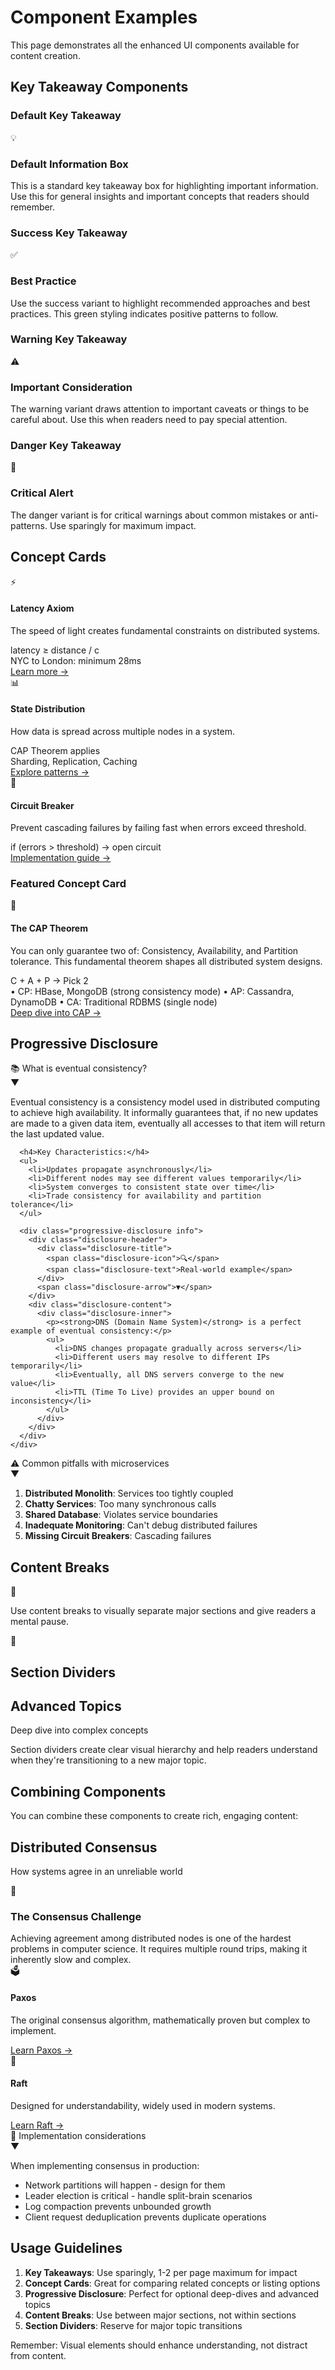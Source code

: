 # Component Examples

This page demonstrates all the enhanced UI components available for content creation.

## Key Takeaway Components

### Default Key Takeaway

<div class="key-takeaway">
  <div class="key-takeaway-header">
    <span class="key-takeaway-icon">💡</span>
    <h3 class="key-takeaway-title">Default Information Box</h3>
  </div>
  <div class="key-takeaway-content">
    This is a standard key takeaway box for highlighting important information. Use this for general insights and important concepts that readers should remember.
  </div>
</div>

### Success Key Takeaway

<div class="key-takeaway success">
  <div class="key-takeaway-header">
    <span class="key-takeaway-icon">✅</span>
    <h3 class="key-takeaway-title">Best Practice</h3>
  </div>
  <div class="key-takeaway-content">
    Use the success variant to highlight recommended approaches and best practices. This green styling indicates positive patterns to follow.
  </div>
</div>

### Warning Key Takeaway

<div class="key-takeaway warning">
  <div class="key-takeaway-header">
    <span class="key-takeaway-icon">⚠️</span>
    <h3 class="key-takeaway-title">Important Consideration</h3>
  </div>
  <div class="key-takeaway-content">
    The warning variant draws attention to important caveats or things to be careful about. Use this when readers need to pay special attention.
  </div>
</div>

### Danger Key Takeaway

<div class="key-takeaway danger">
  <div class="key-takeaway-header">
    <span class="key-takeaway-icon">🚨</span>
    <h3 class="key-takeaway-title">Critical Alert</h3>
  </div>
  <div class="key-takeaway-content">
    The danger variant is for critical warnings about common mistakes or anti-patterns. Use sparingly for maximum impact.
  </div>
</div>

## Concept Cards

<div class="concept-cards">
  <div class="concept-card axiom">
    <div class="concept-card-icon">⚡</div>
    <h4 class="concept-card-title">Latency Axiom</h4>
    <p class="concept-card-description">The speed of light creates fundamental constraints on distributed systems.</p>
    <div class="concept-card-formula">latency ≥ distance / c</div>
    <div class="concept-card-example">NYC to London: minimum 28ms</div>
    <a href="#" class="concept-card-link">Learn more →</a>
  </div>
  
  <div class="concept-card pillar">
    <div class="concept-card-icon">📊</div>
    <h4 class="concept-card-title">State Distribution</h4>
    <p class="concept-card-description">How data is spread across multiple nodes in a system.</p>
    <div class="concept-card-formula">CAP Theorem applies</div>
    <div class="concept-card-example">Sharding, Replication, Caching</div>
    <a href="#" class="concept-card-link">Explore patterns →</a>
  </div>
  
  <div class="concept-card pattern">
    <div class="concept-card-icon">🔄</div>
    <h4 class="concept-card-title">Circuit Breaker</h4>
    <p class="concept-card-description">Prevent cascading failures by failing fast when errors exceed threshold.</p>
    <div class="concept-card-formula">if (errors > threshold) → open circuit</div>
    <a href="#" class="concept-card-link">Implementation guide →</a>
  </div>
</div>

### Featured Concept Card

<div class="concept-cards">
  <div class="concept-card featured">
    <div class="concept-card-icon">🎯</div>
    <h4 class="concept-card-title">The CAP Theorem</h4>
    <p class="concept-card-description">You can only guarantee two of: Consistency, Availability, and Partition tolerance. This fundamental theorem shapes all distributed system designs.</p>
    <div class="concept-card-formula">C + A + P → Pick 2</div>
    <div class="concept-card-example">
      • CP: HBase, MongoDB (strong consistency mode)
      • AP: Cassandra, DynamoDB
      • CA: Traditional RDBMS (single node)
    </div>
    <a href="#" class="concept-card-link">Deep dive into CAP →</a>
  </div>
</div>

## Progressive Disclosure

<div class="progressive-disclosure">
  <div class="disclosure-header">
    <div class="disclosure-title">
      <span class="disclosure-icon">📚</span>
      <span class="disclosure-text">What is eventual consistency?</span>
    </div>
    <span class="disclosure-arrow">▼</span>
  </div>
  <div class="disclosure-content">
    <div class="disclosure-inner">
      <p>Eventual consistency is a consistency model used in distributed computing to achieve high availability. It informally guarantees that, if no new updates are made to a given data item, eventually all accesses to that item will return the last updated value.</p>
      
      <h4>Key Characteristics:</h4>
      <ul>
        <li>Updates propagate asynchronously</li>
        <li>Different nodes may see different values temporarily</li>
        <li>System converges to consistent state over time</li>
        <li>Trade consistency for availability and partition tolerance</li>
      </ul>
      
      <div class="progressive-disclosure info">
        <div class="disclosure-header">
          <div class="disclosure-title">
            <span class="disclosure-icon">🔍</span>
            <span class="disclosure-text">Real-world example</span>
          </div>
          <span class="disclosure-arrow">▼</span>
        </div>
        <div class="disclosure-content">
          <div class="disclosure-inner">
            <p><strong>DNS (Domain Name System)</strong> is a perfect example of eventual consistency:</p>
            <ul>
              <li>DNS changes propagate gradually across servers</li>
              <li>Different users may resolve to different IPs temporarily</li>
              <li>Eventually, all DNS servers converge to the new value</li>
              <li>TTL (Time To Live) provides an upper bound on inconsistency</li>
            </ul>
          </div>
        </div>
      </div>
    </div>
  </div>
</div>

<div class="progressive-disclosure warning">
  <div class="disclosure-header">
    <div class="disclosure-title">
      <span class="disclosure-icon">⚠️</span>
      <span class="disclosure-text">Common pitfalls with microservices</span>
    </div>
    <span class="disclosure-arrow">▼</span>
  </div>
  <div class="disclosure-content">
    <div class="disclosure-inner">
      <ol>
        <li><strong>Distributed Monolith</strong>: Services too tightly coupled</li>
        <li><strong>Chatty Services</strong>: Too many synchronous calls</li>
        <li><strong>Shared Database</strong>: Violates service boundaries</li>
        <li><strong>Inadequate Monitoring</strong>: Can't debug distributed failures</li>
        <li><strong>Missing Circuit Breakers</strong>: Cascading failures</li>
      </ol>
    </div>
  </div>
</div>

## Content Breaks

<div class="content-break">
  <span class="content-break-icon">🌟</span>
</div>

Use content breaks to visually separate major sections and give readers a mental pause.

<div class="content-break">
  <span class="content-break-icon">💭</span>
</div>

## Section Dividers

<div class="section-divider">
  <h2 class="section-divider-title">Advanced Topics</h2>
  <p class="section-divider-subtitle">Deep dive into complex concepts</p>
</div>

Section dividers create clear visual hierarchy and help readers understand when they're transitioning to a new major topic.

## Combining Components

You can combine these components to create rich, engaging content:

<div class="section-divider">
  <h2 class="section-divider-title">Distributed Consensus</h2>
  <p class="section-divider-subtitle">How systems agree in an unreliable world</p>
</div>

<div class="key-takeaway">
  <div class="key-takeaway-header">
    <span class="key-takeaway-icon">🤝</span>
    <h3 class="key-takeaway-title">The Consensus Challenge</h3>
  </div>
  <div class="key-takeaway-content">
    Achieving agreement among distributed nodes is one of the hardest problems in computer science. It requires multiple round trips, making it inherently slow and complex.
  </div>
</div>

<div class="concept-cards">
  <div class="concept-card">
    <div class="concept-card-icon">🗳️</div>
    <h4 class="concept-card-title">Paxos</h4>
    <p class="concept-card-description">The original consensus algorithm, mathematically proven but complex to implement.</p>
    <a href="#" class="concept-card-link">Learn Paxos →</a>
  </div>
  
  <div class="concept-card">
    <div class="concept-card-icon">🚤</div>
    <h4 class="concept-card-title">Raft</h4>
    <p class="concept-card-description">Designed for understandability, widely used in modern systems.</p>
    <a href="#" class="concept-card-link">Learn Raft →</a>
  </div>
</div>

<div class="progressive-disclosure">
  <div class="disclosure-header">
    <div class="disclosure-title">
      <span class="disclosure-icon">🔧</span>
      <span class="disclosure-text">Implementation considerations</span>
    </div>
    <span class="disclosure-arrow">▼</span>
  </div>
  <div class="disclosure-content">
    <div class="disclosure-inner">
      <p>When implementing consensus in production:</p>
      <ul>
        <li>Network partitions will happen - design for them</li>
        <li>Leader election is critical - handle split-brain scenarios</li>
        <li>Log compaction prevents unbounded growth</li>
        <li>Client request deduplication prevents duplicate operations</li>
      </ul>
    </div>
  </div>
</div>

## Usage Guidelines

1. **Key Takeaways**: Use sparingly, 1-2 per page maximum for impact
2. **Concept Cards**: Great for comparing related concepts or listing options
3. **Progressive Disclosure**: Perfect for optional deep-dives and advanced topics
4. **Content Breaks**: Use between major sections, not within sections
5. **Section Dividers**: Reserve for major topic transitions

Remember: Visual elements should enhance understanding, not distract from content.